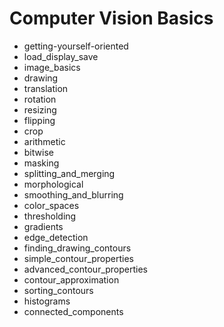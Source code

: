 # Computer Vision Basics

- getting-yourself-oriented
- load_display_save
- image_basics
- drawing
- translation
- rotation
- resizing
- flipping
- crop
- arithmetic
- bitwise
- masking
- splitting_and_merging
- morphological
- smoothing_and_blurring
- color_spaces
- thresholding
- gradients
- edge_detection
- finding_drawing_contours
- simple_contour_properties
- advanced_contour_properties
- contour_approximation
- sorting_contours
- histograms
- connected_components